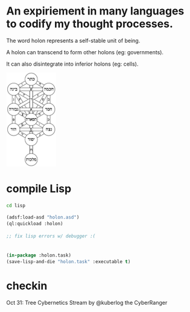 # An expiriement in many languages to codify my thought processes.

The word holon represents a self-stable unit of being.

A holon can transcend to form other holons (eg: governments).

It can also disintegrate into inferior holons (eg: cells).


<img src="./imgs/tree_of_life.png" height="250">

# compile Lisp
```bash
cd lisp
```
```lisp
(adsf:load-asd "holon.asd")
(ql:quickload :holon)

;; fix lisp errors w/ debugger :(


(in-package :holon.task)
(save-lisp-and-die "holon.task" :executable t)
```

# checkin
Oct 31: Tree Cybernetics Stream by @kuberlog the CyberRanger
